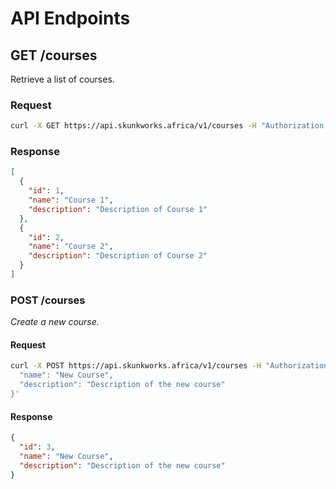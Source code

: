 # API Endpoints

## GET /courses

Retrieve a list of courses.

### Request

``` sh
curl -X GET https://api.skunkworks.africa/v1/courses -H "Authorization: Bearer YOUR_API_KEY"
```

### Response
``` json Copy code
[
  {
    "id": 1,
    "name": "Course 1",
    "description": "Description of Course 1"
  },
  {
    "id": 2,
    "name": "Course 2",
    "description": "Description of Course 2"
  }
]
```
### POST /courses

*_Create a new course._*

#### Request

``` sh Copy code
curl -X POST https://api.skunkworks.africa/v1/courses -H "Authorization: Bearer YOUR_API_KEY" -d '{
  "name": "New Course",
  "description": "Description of the new course"
}'
```

#### Response

``` json Copy code
{
  "id": 3,
  "name": "New Course",
  "description": "Description of the new course"
}
```

